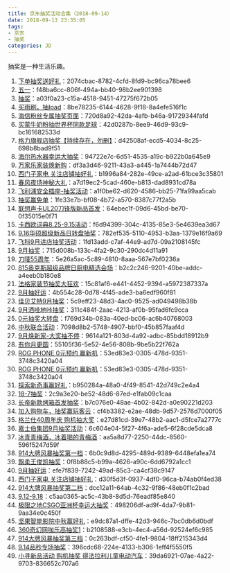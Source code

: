 ```yaml
---
title: 京东抽奖活动合集（2018-09-14）
date: 2018-09-13 23:35:05
tags:
- 京东
- 抽奖
categories: JD
---
```

抽奖是一种生活乐趣。
<!--more-->
1. [下单抽奖送好礼](https://sale.jd.com/act/CNG3trYx27yEX.html)：2074cbac-8782-4cfd-8fd9-bc96ca78bee6
2. [五一](https://sale.jd.com/act/N4gL8sZJXe.html)：f48ba6cc-806f-494a-bb40-98b2ee901398
3. [抽奖](https://sale.jd.com/act/dtToP3gx7OCBKD.html)：a03f0a23-c15a-4518-9451-47275f672b05
4. [买雨刷，抽Ipad](https://sale.jd.com/act/svlrndtxmo416.html)：8be78235-6144-4628-9f18-8a4efe516f1c
5. [海信粉丝专属抽奖页面](https://sale.jd.com/act/4toMzG5jeX2CZwuv.html)：720d8a92-42da-4afb-b46a-91729344fafd
6. [买蒙牛奶粉抽世界杯同款足球](https://sale.jd.com/act/UGbprCcw0m.html)：42d0287b-8ee9-46d9-93c9-bc161682533d
7. [格力旗舰店抽奖【持续存在，勿删】](https://sale.jd.com/act/sxY35ojWkC.html)：d42508af-ecd5-4034-8c25-698b8bad9f51
8. [海尔热水器幸运大抽奖](https://sale.jd.com/act/cXIprbGntixYU1.html)：94722e7c-6d51-4535-a19c-b922b0a645e9
9. [万家乐家装焕新购](https://sale.jd.com/act/MoBTnsbrWtHXAF.html)：df3a3d46-9211-43a3-a445-1a7444b72d47
10. [西门子家电   关注店铺抽好礼](https://sale.jd.com/act/WqFkmJcIODt1oEs.html)：b1996a84-282e-49ce-a2ad-61bce3c35801
11. [春风夜场神秘大礼](https://sale.jd.com/act/WNJk1Dbv2jwTz.html)：a7d19ec2-5cad-460e-b813-dad8931cd78a
12. [飞利浦安全插座-抽奖活动](https://sale.jd.com/act/SgbzeFq5Zd.html)：a1f0be62-d620-4586-bb25-71fa99aa5cab
13. [抽奖赢免单](https://sale.jd.com/act/LO1UNTyC4tdl7I.html)：1fe33e7b-bf08-4b72-a570-8387c77f2a5b
14. [联想声卡UL20刀锋版新品首发](https://sale.jd.com/act/aJTpA371fRS.html)：64ebec1f-09d6-45bd-be70-0f35015e0f71
15. [卡西欧词典8.25-9.15活动](https://sale.jd.com/act/I8yzs1KVJX0a.html)：f6d94399-304c-4135-85e3-5e4639ea3d67
16. [9.16华硕超级新品日转盘抽奖](https://sale.jd.com/act/BwH7FSalp8Y.html)：782ef535-5110-4953-b3aa-1379e16f9a69
17. [飞科9月进店抽奖活动](https://sale.jd.com/act/sVzvBGkcQH4t6RIF.html)：1fd13add-c7af-44e9-ad7d-09a2108145fc
18. [9月抽奖](https://sale.jd.com/act/ghRVpNqHc8P4sjST.html)：715d008b-133c-4fa2-9c30-290dc4d11a91
19. [刀唛55周年](https://sale.jd.com/act/ny1TXsBoV0RMZtWO.html)：5e26a5ac-5c89-4810-8aaa-567e7bf0236a
20. [815奥克斯超级品牌日厨电精选会场](https://sale.jd.com/act/Qxsp0raHgRb.html)：b2c2c246-9201-40be-addc-a4eeb0b180e8
21. [法格家装节抽奖大狂欢](https://sale.jd.com/act/7chvfJ3XKNFxMTL.html)：15c81af6-e441-4452-9394-a5972387337a
22. [9月抽好运](https://sale.jd.com/act/oMeBjgbZqW.html)：4b554c28-0d78-4f45-ade3-ba6edf960f81
23. [佳贝艾特9月抽奖](https://sale.jd.com/act/KxyLPzScgJo.html)：5c9eff23-48d3-4ac0-9525-ad049498b38b
24. [9月洒哇地咔抽奖](https://sale.jd.com/act/LWU81XPmkgQ0.html)：311c484f-2aac-4213-af0b-95fad6fc9cca
25. [0元抽奖大转盘](https://sale.jd.com/act/DhKrOjXnFcGL.html)：f769d34b-083a-40ed-bc06-ac6b40768003
26. [中秋联合活动](https://sale.jd.com/act/SG5xeJnpK6.html)：7098d8b2-5748-4907-bbf0-45b857faaf4d
27. [9月焕新家-大奖抽不停](https://sale.jd.com/act/nrtVLIEgeHq.html)：9614a121-803d-4a92-adbc-85bdd18912b9
28. [有你月更圆](https://sale.jd.com/act/XrgJcNSGkwYyz.html)：55105f36-5e52-4e56-808b-9be5b22f762a
29. [ROG PHONE 0元预约 赢新机](https://sale.jd.com/act/UkDcxPOLH8tavzy.html)：53ed83e3-0305-478d-9351-3748c3420a04
30. [ROG PHONE 0元预约 赢新机](https://sale.jd.com/act/UkDcxPOLH8tavzy.html)：53ed83e3-0305-478d-9351-3748c3420a04
31. [探索新奇事赢好礼](https://sale.jd.com/act/TlB4GbJrs3jqu.html)：b950284a-48a0-4f49-8541-42d749c2e4a4
32. [18-7抽奖](https://sale.jd.com/act/uzYr0eWdgPSs2vo.html)：2c9a3e20-be52-48d6-87ed-e1fab09c1caa
33. [长帝新款烤箱首发抽奖](https://sale.jd.com/act/KHWOrJTEx2N7.html)：b7c076e0-48ae-4b02-842d-a0e90221d203
34. [加入购物车，抽奖赢玩客云](https://sale.jd.com/act/NMLfPpkhFxTS.html)：cf4b3382-e2ae-48db-9d57-2576d7000f05
35. [格兰仕40周年庆 购机抽大奖](https://sale.jd.com/act/1uFvr6tD5VI0.html)：e27d81cd-39e7-48b2-aac1-d5fce7a2777c
36. [嘉士伯集团9月抽奖活动](https://sale.jd.com/act/SlaWK0wpMRf.html)：6c604e04-5f27-4f6a-ade5-6f28cde5dca8
37. [冰青青梅酒，冰着喝的青梅酒](https://sale.jd.com/act/GNsI2WwlnmPE.html)：aa5a8d77-2250-44dc-8560-596f5247d59f
38. [914大牌风暴抽奖第一档](https://sale.jd.com/act/eBzYctPvIkJ2WUg.html)：6b0c9d8d-4295-489d-9389-6448efa1ea74
39. [飘柔王俊凯抽奖](https://sale.jd.com/act/SkNbG4sQMvUejVW.html)：0f8b88c5-b99a-4626-a90c-6dd6792a1cc1
40. [9月抽好运](https://sale.jd.com/act/oMeBjgbZqW.html)：efe7f839-7242-49ad-85c3-ca4cf38c9147
41. [西门子家电   关注店铺抽好礼](https://sale.jd.com/act/WqFkmJcIODt1oEs.html)：d30f5d3f-0937-4df0-96ca-b74ab0f4ed38
42. [914大牌风暴抽奖第二档](https://sale.jd.com/act/eBzYctPvIkJ2WUg.html)：dcc12a11-64ab-4c32-9f86-48eb0f1c2bad
43. [9.12-9.18](https://sale.jd.com/act/oRg8wMfiEOkjUJ.html)：c5aa0365-ac5c-43b8-8d5d-76eadf85e840
44. [极限之地CSGO亚洲杯幸运大抽奖](https://sale.jd.com/act/qFsCm2ND1UiH.html)：498206df-ad9f-4da7-9b81-9aa34e0c450f
45. [坚果智能影院中秋赢好礼](https://sale.jd.com/act/wZ0Fuyd8m5iG.html)：e9dc87a1-dffe-42d3-946c-7bc0db6d0bdf
46. [360奇幻网咖乐高抽奖1](https://sale.jd.com/act/uWa0HDXCiRndkr.html)：b2108588-e3cb-4ec4-a56d-92524ef6c985
47. [914大牌风暴抽奖第三档](https://sale.jd.com/act/eBzYctPvIkJ2WUg.html)：0c263bdf-cf50-4fe1-9804-18ff215343d4
48. [9.14品秒专场抽奖](https://sale.jd.com/act/Quldtmcg3ej.html)：396cdc68-224e-4133-b306-1eff4f5550f5
49. [小寻新品活动 购机抽奖 得法拉利儿童电动汽车](https://sale.jd.com/act/g5Ojzt8FTJ.html)：39da6921-07ae-4a22-9703-836652c707a6
